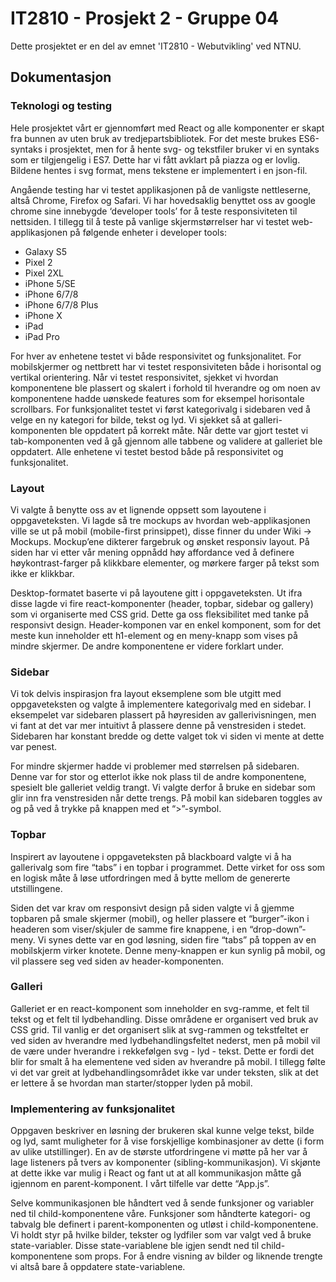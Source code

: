 # IT2810 - Prosjekt 2 - Gruppe 04

Dette prosjektet er en del av emnet 'IT2810 - Webutvikling' ved NTNU.

## Dokumentasjon

### Teknologi og testing

Hele prosjektet vårt er gjennomført med React og alle komponenter er skapt fra bunnen av uten bruk av tredjepartsbibliotek. For det meste brukes ES6-syntaks i prosjektet, men for å hente svg- og tekstfiler bruker vi en syntaks som er tilgjengelig i ES7. Dette har vi fått avklart på piazza og er lovlig. Bildene hentes i svg format, mens tekstene er implementert i en json-fil. 

Angående testing har vi testet applikasjonen på de vanligste nettleserne, altså Chrome, Firefox og Safari. Vi har hovedsaklig benyttet oss av google chrome sine innebygde ‘developer tools’ for å teste responsiviteten til nettsiden. I tillegg til å teste på vanlige skjermstørrelser har vi testet web-applikasjonen på følgende enheter i developer tools:

* Galaxy S5
* Pixel 2
* Pixel 2XL
* iPhone 5/SE
* iPhone 6/7/8
* iPhone 6/7/8 Plus
* iPhone X
* iPad
* iPad Pro

For hver av enhetene testet vi både responsivitet og funksjonalitet. For mobilskjermer og nettbrett har vi testet responsiviteten både i horisontal og vertikal orientering. Når vi testet responsivitet, sjekket vi hvordan komponentene ble plassert og skalert i forhold til hverandre og om noen av komponentene hadde uønskede features som for eksempel horisontale scrollbars. For funksjonalitet testet vi først kategorivalg i sidebaren ved å velge en ny kategori for bilde, tekst og lyd. Vi sjekket så at galleri-komponenten ble oppdatert på korrekt måte. Når dette var gjort testet vi tab-komponenten ved å gå gjennom alle tabbene og validere at galleriet ble oppdatert. Alle enhetene vi testet bestod både på responsivitet og funksjonalitet.

### Layout

Vi valgte å benytte oss av et lignende oppsett som layoutene i oppgaveteksten. Vi lagde så tre mockups av hvordan web-applikasjonen ville se ut på mobil (mobile-first prinsippet), disse finner du under Wiki -> Mockups. Mockup’ene dikterer fargebruk og ønsket responsiv layout. På siden har vi etter vår mening oppnådd høy affordance ved å definere høykontrast-farger på klikkbare elementer, og mørkere farger på tekst som ikke er klikkbar. 

Desktop-formatet baserte vi på layoutene gitt i oppgaveteksten. Ut ifra disse lagde vi fire react-komponenter (header, topbar, sidebar og gallery) som vi organiserte med CSS grid. Dette ga oss fleksibilitet med tanke på responsivt design. Header-komponen var en enkel komponent, som for det meste kun inneholder ett h1-element og en meny-knapp som vises på mindre skjermer. De andre komponentene er videre forklart under. 

### Sidebar

Vi tok delvis inspirasjon fra layout eksemplene som ble utgitt med oppgaveteksten og valgte å implementere kategorivalg med en sidebar. I eksempelet var sidebaren plassert på høyresiden av gallerivisningen, men vi fant at det var mer intuitivt å plassere denne på venstresiden i stedet. Sidebaren har konstant bredde og dette valget tok vi siden vi mente at dette var penest.

For mindre skjermer hadde vi problemer med størrelsen på sidebaren. Denne var for stor og etterlot ikke nok plass til de andre komponentene, spesielt ble galleriet veldig trangt. Vi valgte derfor å bruke en sidebar som glir inn fra venstresiden når dette trengs. På mobil kan sidebaren toggles av og på ved å trykke på knappen med et “>”-symbol.


### Topbar
Inspirert av layoutene i oppgaveteksten på blackboard valgte vi å ha gallerivalg som fire “tabs” i en topbar i programmet. Dette virket for oss som en logisk måte å løse utfordringen med å bytte mellom de genererte utstillingene. 

Siden det var krav om responsivt design på siden valgte vi å gjemme topbaren på smale skjermer (mobil), og heller plassere et “burger”-ikon i headeren som viser/skjuler de samme fire knappene, i en “drop-down”-meny. Vi synes dette var en god løsning, siden fire “tabs” på toppen av en mobilskjerm virker knotete. Denne meny-knappen er kun synlig på mobil, og vil plassere seg ved siden av header-komponenten.

### Galleri

Galleriet er en react-komponent som inneholder en svg-ramme, et felt til tekst og et felt til lydbehandling. Disse områdene er organisert ved bruk av CSS grid. Til vanlig er det organisert slik at svg-rammen og tekstfeltet er ved siden av hverandre med lydbehandlingsfeltet nederst, men på mobil vil de være under hverandre i rekkefølgen svg - lyd - tekst. Dette er fordi det blir for smalt å ha elementene ved siden av hverandre på mobil. I tillegg følte vi det var greit at lydbehandlingsområdet ikke var under teksten, slik at det er lettere å se hvordan man starter/stopper lyden på mobil.

### Implementering av funksjonalitet

Oppgaven beskriver en løsning der brukeren skal kunne velge tekst, bilde og lyd, samt muligheter for å vise forskjellige kombinasjoner av dette (i form av ulike utstillinger). En av de største utfordringene vi møtte på her var å lage listeners på tvers av komponenter (sibling-kommunikasjon). Vi skjønte at dette ikke var mulig i React og fant ut at all kommunikasjon måtte gå igjennom en parent-komponent. I vårt tilfelle var dette “App.js”.

Selve kommunikasjonen ble håndtert ved å sende funksjoner og variabler ned til child-komponentene våre. Funksjoner som håndterte kategori- og tabvalg ble definert i parent-komponenten og utløst i child-komponentene. Vi holdt styr på hvilke bilder, tekster og lydfiler som var valgt ved å bruke state-variabler. Disse state-variablene ble igjen sendt ned til child-komponentene som props. For å endre visning av bilder og liknende trengte vi altså bare å oppdatere state-variablene. 



